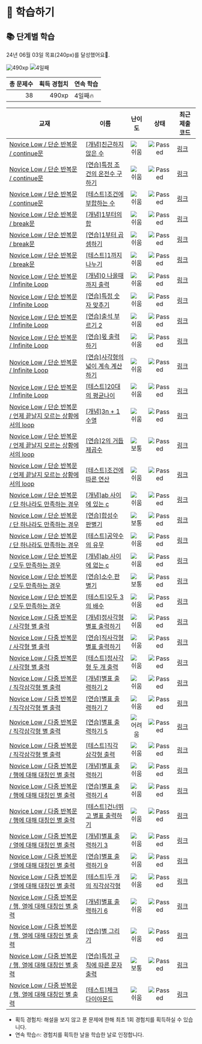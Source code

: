 # 📖 학습하기

## 📚 단계별 학습
24년 06월 03일 목표(240px)를 달성했어요🥳.

![490xp](https://img.shields.io/badge/EXP-490xp-%235cb85c.svg?for-the-badge)
![4일째](https://img.shields.io/badge/연속학습-4일째-%23E34F26.svg?for-the-badge)

|총 문제수|획득 경험치|연속 학습|
|---:|---:|---|
38|490xp|4일째🔥|

|교재|이름|난이도|상태|최근 제출 코드|
|---|---|:---:|:---:|---|
|[Novice Low / 단순 반복문 / continue문](https://www.codetree.ai/missions?missionId=4)|[[개념]친근하지 않은 수](https://www.codetree.ai/missions/4/problems/unfriendly-number)|![쉬움][easy]|![Passed][passed]|[링크](https://github.com/sdy1804/codetree-TILs/blob/main/240603/%EC%B9%9C%EA%B7%BC%ED%95%98%EC%A7%80%20%EC%95%8A%EC%9D%80%20%EC%88%98/unfriendly-number.py)|
|[Novice Low / 단순 반복문 / continue문](https://www.codetree.ai/missions?missionId=4)|[[연습]특정 조건의 온전수 구하기](https://www.codetree.ai/missions/4/problems/print-onjeonsu)|![쉬움][easy]|![Passed][passed]|[링크](https://github.com/sdy1804/codetree-TILs/blob/main/240603/%ED%8A%B9%EC%A0%95%20%EC%A1%B0%EA%B1%B4%EC%9D%98%20%EC%98%A8%EC%A0%84%EC%88%98%20%EA%B5%AC%ED%95%98%EA%B8%B0/print-onjeonsu.py)|
|[Novice Low / 단순 반복문 / continue문](https://www.codetree.ai/missions?missionId=4)|[[테스트]조건에 부합하는 수](https://www.codetree.ai/missions/4/problems/number-that-meets-the-condition)|![쉬움][easy]|![Passed][passed]|[링크](https://github.com/sdy1804/codetree-TILs/blob/main/240603/%EC%A1%B0%EA%B1%B4%EC%97%90%20%EB%B6%80%ED%95%A9%ED%95%98%EB%8A%94%20%EC%88%98/number-that-meets-the-condition.py)|
|[Novice Low / 단순 반복문 / break문](https://www.codetree.ai/missions?missionId=4)|[[개념]1부터의 합](https://www.codetree.ai/missions/4/problems/sum-from-the-one)|![쉬움][easy]|![Passed][passed]|[링크](https://github.com/sdy1804/codetree-TILs/blob/main/240603/1%EB%B6%80%ED%84%B0%EC%9D%98%20%ED%95%A9/sum-from-the-one.py)|
|[Novice Low / 단순 반복문 / break문](https://www.codetree.ai/missions?missionId=4)|[[연습]1부터 곱셈하기](https://www.codetree.ai/missions/4/problems/multiple-from-one)|![쉬움][easy]|![Passed][passed]|[링크](https://github.com/sdy1804/codetree-TILs/blob/main/240603/1%EB%B6%80%ED%84%B0%20%EA%B3%B1%EC%85%88%ED%95%98%EA%B8%B0/multiple-from-one.py)|
|[Novice Low / 단순 반복문 / break문](https://www.codetree.ai/missions?missionId=4)|[[테스트]1까지 나누기](https://www.codetree.ai/missions/4/problems/divide-by-1)|![쉬움][easy]|![Passed][passed]|[링크](https://github.com/sdy1804/codetree-TILs/blob/main/240603/1%EA%B9%8C%EC%A7%80%20%EB%82%98%EB%88%84%EA%B8%B0/divide-by-1.py)|
|[Novice Low / 단순 반복문 / Infinite Loop](https://www.codetree.ai/missions?missionId=4)|[[개념]0 나올때까지 출력](https://www.codetree.ai/missions/4/problems/print-until-zero-is-given)|![쉬움][easy]|![Passed][passed]|[링크](https://github.com/sdy1804/codetree-TILs/blob/main/240603/0%20%EB%82%98%EC%98%AC%EB%95%8C%EA%B9%8C%EC%A7%80%20%EC%B6%9C%EB%A0%A5/print-until-zero-is-given.py)|
|[Novice Low / 단순 반복문 / Infinite Loop](https://www.codetree.ai/missions?missionId=4)|[[연습]특정 숫자 맞추기](https://www.codetree.ai/missions/4/problems/catching-specific-number)|![쉬움][easy]|![Passed][passed]|[링크](https://github.com/sdy1804/codetree-TILs/blob/main/240603/%ED%8A%B9%EC%A0%95%20%EC%88%AB%EC%9E%90%20%EB%A7%9E%EC%B6%94%EA%B8%B0/catching-specific-number.py)|
|[Novice Low / 단순 반복문 / Infinite Loop](https://www.codetree.ai/missions?missionId=4)|[[연습]출석 부르기 2](https://www.codetree.ai/missions/4/problems/calling-attendance-2)|![쉬움][easy]|![Passed][passed]|[링크](https://github.com/sdy1804/codetree-TILs/blob/main/240603/%EC%B6%9C%EC%84%9D%20%EB%B6%80%EB%A5%B4%EA%B8%B0%202/calling-attendance-2.py)|
|[Novice Low / 단순 반복문 / Infinite Loop](https://www.codetree.ai/missions?missionId=4)|[[연습]몫 출력하기](https://www.codetree.ai/missions/4/problems/print-share)|![쉬움][easy]|![Passed][passed]|[링크](https://github.com/sdy1804/codetree-TILs/blob/main/240603/%EB%AA%AB%20%EC%B6%9C%EB%A0%A5%ED%95%98%EA%B8%B0/print-share.py)|
|[Novice Low / 단순 반복문 / Infinite Loop](https://www.codetree.ai/missions?missionId=4)|[[연습]사각형의 넓이 계속 계산하기](https://www.codetree.ai/missions/4/problems/continue-calculating-width-of-the-rectangle)|![쉬움][easy]|![Passed][passed]|[링크](https://github.com/sdy1804/codetree-TILs/blob/main/240603/%EC%82%AC%EA%B0%81%ED%98%95%EC%9D%98%20%EB%84%93%EC%9D%B4%20%EA%B3%84%EC%86%8D%20%EA%B3%84%EC%82%B0%ED%95%98%EA%B8%B0/continue-calculating-width-of-the-rectangle.py)|
|[Novice Low / 단순 반복문 / Infinite Loop](https://www.codetree.ai/missions?missionId=4)|[[테스트]20대의 평균나이](https://www.codetree.ai/missions/4/problems/average-age-of-20)|![쉬움][easy]|![Passed][passed]|[링크](https://github.com/sdy1804/codetree-TILs/blob/main/240603/20%EB%8C%80%EC%9D%98%20%ED%8F%89%EA%B7%A0%EB%82%98%EC%9D%B4/average-age-of-20.py)|
|[Novice Low / 단순 반복문 / 언제 끝날지 모르는 상황에서의 loop](https://www.codetree.ai/missions?missionId=4)|[[개념]3n + 1 수열](https://www.codetree.ai/missions/4/problems/3n-plus-1-sequence)|![쉬움][easy]|![Passed][passed]|[링크](https://github.com/sdy1804/codetree-TILs/blob/main/240603/3n%20%2B%201%20%EC%88%98%EC%97%B4/3n-plus-1-sequence.py)|
|[Novice Low / 단순 반복문 / 언제 끝날지 모르는 상황에서의 loop](https://www.codetree.ai/missions?missionId=4)|[[연습]2의 거듭제곱수](https://www.codetree.ai/missions/4/problems/pow-of-2)|![보통][medium]|![Passed][passed]|[링크](https://github.com/sdy1804/codetree-TILs/blob/main/240603/2%EC%9D%98%20%EA%B1%B0%EB%93%AD%EC%A0%9C%EA%B3%B1%EC%88%98/pow-of-2.py)|
|[Novice Low / 단순 반복문 / 언제 끝날지 모르는 상황에서의 loop](https://www.codetree.ai/missions?missionId=4)|[[테스트]조건에 따른 연산](https://www.codetree.ai/missions/4/problems/operatino-by-rule)|![쉬움][easy]|![Passed][passed]|[링크](https://github.com/sdy1804/codetree-TILs/blob/main/240603/%EC%A1%B0%EA%B1%B4%EC%97%90%20%EB%94%B0%EB%A5%B8%20%EC%97%B0%EC%82%B0/operatino-by-rule.py)|
|[Novice Low / 단순 반복문 / 단 하나라도 만족하는 경우](https://www.codetree.ai/missions?missionId=4)|[[개념]ab 사이에 있는 c](https://www.codetree.ai/missions/4/problems/c-between-a-and-b)|![쉬움][easy]|![Passed][passed]|[링크](https://github.com/sdy1804/codetree-TILs/blob/main/240603/ab%20%EC%82%AC%EC%9D%B4%EC%97%90%20%EC%9E%88%EB%8A%94%20c/c-between-a-and-b.py)|
|[Novice Low / 단순 반복문 / 단 하나라도 만족하는 경우](https://www.codetree.ai/missions?missionId=4)|[[연습]합성수 판별기](https://www.codetree.ai/missions/4/problems/factorization-discriminator)|![보통][medium]|![Passed][passed]|[링크](https://github.com/sdy1804/codetree-TILs/blob/main/240603/%ED%95%A9%EC%84%B1%EC%88%98%20%ED%8C%90%EB%B3%84%EA%B8%B0/factorization-discriminator.py)|
|[Novice Low / 단순 반복문 / 단 하나라도 만족하는 경우](https://www.codetree.ai/missions?missionId=4)|[[테스트]공약수의 유무](https://www.codetree.ai/missions/4/problems/presence-or-absence-of-a-common-divisor)|![쉬움][easy]|![Passed][passed]|[링크](https://github.com/sdy1804/codetree-TILs/blob/main/240603/%EA%B3%B5%EC%95%BD%EC%88%98%EC%9D%98%20%EC%9C%A0%EB%AC%B4/presence-or-absence-of-a-common-divisor.py)|
|[Novice Low / 단순 반복문 / 모두 만족하는 경우](https://www.codetree.ai/missions?missionId=4)|[[개념]ab 사이에 없는 c](https://www.codetree.ai/missions/4/problems/c-between-a-and-b-2)|![쉬움][easy]|![Passed][passed]|[링크](https://github.com/sdy1804/codetree-TILs/blob/main/240603/ab%20%EC%82%AC%EC%9D%B4%EC%97%90%20%EC%97%86%EB%8A%94%20c/c-between-a-and-b-2.py)|
|[Novice Low / 단순 반복문 / 모두 만족하는 경우](https://www.codetree.ai/missions?missionId=4)|[[연습]소수 판별기](https://www.codetree.ai/missions/4/problems/prime-number-discriminator)|![보통][medium]|![Passed][passed]|[링크](https://github.com/sdy1804/codetree-TILs/blob/main/240603/%EC%86%8C%EC%88%98%20%ED%8C%90%EB%B3%84%EA%B8%B0/prime-number-discriminator.py)|
|[Novice Low / 단순 반복문 / 모두 만족하는 경우](https://www.codetree.ai/missions?missionId=4)|[[테스트]모두 3의 배수](https://www.codetree.ai/missions/4/problems/all-multiples-of-3)|![쉬움][easy]|![Passed][passed]|[링크](https://github.com/sdy1804/codetree-TILs/blob/main/240603/%EB%AA%A8%EB%91%90%203%EC%9D%98%20%EB%B0%B0%EC%88%98/all-multiples-of-3.py)|
|[Novice Low / 다중 반복문 / 사각형 별 출력](https://www.codetree.ai/missions?missionId=4)|[[개념]정사각형 별표 출력하기](https://www.codetree.ai/missions/4/problems/print-stars-in-square)|![쉬움][easy]|![Passed][passed]|[링크](https://github.com/sdy1804/codetree-TILs/blob/main/240603/%EC%A0%95%EC%82%AC%EA%B0%81%ED%98%95%20%EB%B3%84%ED%91%9C%20%EC%B6%9C%EB%A0%A5%ED%95%98%EA%B8%B0/print-stars-in-square.py)|
|[Novice Low / 다중 반복문 / 사각형 별 출력](https://www.codetree.ai/missions?missionId=4)|[[연습]직사각형 별표 출력하기](https://www.codetree.ai/missions/4/problems/print-stars-in-rectangle)|![쉬움][easy]|![Passed][passed]|[링크](https://github.com/sdy1804/codetree-TILs/blob/main/240603/%EC%A7%81%EC%82%AC%EA%B0%81%ED%98%95%20%EB%B3%84%ED%91%9C%20%EC%B6%9C%EB%A0%A5%ED%95%98%EA%B8%B0/print-stars-in-rectangle.py)|
|[Novice Low / 다중 반복문 / 사각형 별 출력](https://www.codetree.ai/missions?missionId=4)|[[테스트]정사각형 두 개 출력](https://www.codetree.ai/missions/4/problems/output-two-rectangles)|![쉬움][easy]|![Passed][passed]|[링크](https://github.com/sdy1804/codetree-TILs/blob/main/240603/%EC%A0%95%EC%82%AC%EA%B0%81%ED%98%95%20%EB%91%90%20%EA%B0%9C%20%EC%B6%9C%EB%A0%A5/output-two-rectangles.py)|
|[Novice Low / 다중 반복문 / 직각삼각형  별 출력](https://www.codetree.ai/missions?missionId=4)|[[개념]별표 출력하기 2](https://www.codetree.ai/missions/4/problems/print-star-2)|![쉬움][easy]|![Passed][passed]|[링크](https://github.com/sdy1804/codetree-TILs/blob/main/240603/%EB%B3%84%ED%91%9C%20%EC%B6%9C%EB%A0%A5%ED%95%98%EA%B8%B0%202/print-star-2.py)|
|[Novice Low / 다중 반복문 / 직각삼각형  별 출력](https://www.codetree.ai/missions?missionId=4)|[[연습]별표 출력하기 7](https://www.codetree.ai/missions/4/problems/print-star-7)|![쉬움][easy]|![Passed][passed]|[링크](https://github.com/sdy1804/codetree-TILs/blob/main/240603/%EB%B3%84%ED%91%9C%20%EC%B6%9C%EB%A0%A5%ED%95%98%EA%B8%B0%207/print-star-7.py)|
|[Novice Low / 다중 반복문 / 직각삼각형  별 출력](https://www.codetree.ai/missions?missionId=4)|[[연습]별표 출력하기 5](https://www.codetree.ai/missions/4/problems/print-star-5)|![어려움][hard]|![Passed][passed]|[링크](https://github.com/sdy1804/codetree-TILs/blob/main/240603/%EB%B3%84%ED%91%9C%20%EC%B6%9C%EB%A0%A5%ED%95%98%EA%B8%B0%205/print-star-5.py)|
|[Novice Low / 다중 반복문 / 직각삼각형  별 출력](https://www.codetree.ai/missions?missionId=4)|[[테스트]직각 삼각형 출력](https://www.codetree.ai/missions/4/problems/Right-triangle-and-output)|![쉬움][easy]|![Passed][passed]|[링크](https://github.com/sdy1804/codetree-TILs/blob/main/240603/%EC%A7%81%EA%B0%81%20%EC%82%BC%EA%B0%81%ED%98%95%20%EC%B6%9C%EB%A0%A5/Right-triangle-and-output.py)|
|[Novice Low / 다중 반복문 / 행에 대해 대칭인 별 출력](https://www.codetree.ai/missions?missionId=4)|[[개념]별표 출력하기](https://www.codetree.ai/missions/4/problems/print-star)|![쉬움][easy]|![Passed][passed]|[링크](https://github.com/sdy1804/codetree-TILs/blob/main/240603/%EB%B3%84%ED%91%9C%20%EC%B6%9C%EB%A0%A5%ED%95%98%EA%B8%B0/print-star.py)|
|[Novice Low / 다중 반복문 / 행에 대해 대칭인 별 출력](https://www.codetree.ai/missions?missionId=4)|[[연습]별표 출력하기 4](https://www.codetree.ai/missions/4/problems/print-star-4)|![쉬움][easy]|![Passed][passed]|[링크](https://github.com/sdy1804/codetree-TILs/blob/main/240603/%EB%B3%84%ED%91%9C%20%EC%B6%9C%EB%A0%A5%ED%95%98%EA%B8%B0%204/print-star-4.py)|
|[Novice Low / 다중 반복문 / 행에 대해 대칭인 별 출력](https://www.codetree.ai/missions?missionId=4)|[[테스트]건너뛰고 별표 출력하기](https://www.codetree.ai/missions/4/problems/skip-and-print-a-star)|![쉬움][easy]|![Passed][passed]|[링크](https://github.com/sdy1804/codetree-TILs/blob/main/240603/%EA%B1%B4%EB%84%88%EB%9B%B0%EA%B3%A0%20%EB%B3%84%ED%91%9C%20%EC%B6%9C%EB%A0%A5%ED%95%98%EA%B8%B0/skip-and-print-a-star.py)|
|[Novice Low / 다중 반복문 / 열에 대해 대칭인 별 출력](https://www.codetree.ai/missions?missionId=4)|[[개념]별표 출력하기 3](https://www.codetree.ai/missions/4/problems/print-star-3)|![쉬움][easy]|![Passed][passed]|[링크](https://github.com/sdy1804/codetree-TILs/blob/main/240603/%EB%B3%84%ED%91%9C%20%EC%B6%9C%EB%A0%A5%ED%95%98%EA%B8%B0%203/print-star-3.py)|
|[Novice Low / 다중 반복문 / 열에 대해 대칭인 별 출력](https://www.codetree.ai/missions?missionId=4)|[[연습]별표 출력하기 9](https://www.codetree.ai/missions/4/problems/print-star-9)|![쉬움][easy]|![Passed][passed]|[링크](https://github.com/sdy1804/codetree-TILs/blob/main/240603/%EB%B3%84%ED%91%9C%20%EC%B6%9C%EB%A0%A5%ED%95%98%EA%B8%B0%209/print-star-9.py)|
|[Novice Low / 다중 반복문 / 열에 대해 대칭인 별 출력](https://www.codetree.ai/missions?missionId=4)|[[테스트]두 개의 직각삼각형](https://www.codetree.ai/missions/4/problems/two-right-triangle)|![쉬움][easy]|![Passed][passed]|[링크](https://github.com/sdy1804/codetree-TILs/blob/main/240603/%EB%91%90%20%EA%B0%9C%EC%9D%98%20%EC%A7%81%EA%B0%81%EC%82%BC%EA%B0%81%ED%98%95/two-right-triangle.py)|
|[Novice Low / 다중 반복문 / 행, 열에 대해 대칭인 별 출력](https://www.codetree.ai/missions?missionId=4)|[[개념]별표 출력하기 6](https://www.codetree.ai/missions/4/problems/print-star-6)|![쉬움][easy]|![Passed][passed]|[링크](https://github.com/sdy1804/codetree-TILs/blob/main/240603/%EB%B3%84%ED%91%9C%20%EC%B6%9C%EB%A0%A5%ED%95%98%EA%B8%B0%206/print-star-6.py)|
|[Novice Low / 다중 반복문 / 행, 열에 대해 대칭인 별 출력](https://www.codetree.ai/missions?missionId=4)|[[연습]별 그리기](https://www.codetree.ai/missions/4/problems/star-drawing)|![쉬움][easy]|![Passed][passed]|[링크](https://github.com/sdy1804/codetree-TILs/blob/main/240603/%EB%B3%84%20%EA%B7%B8%EB%A6%AC%EA%B8%B0/star-drawing.py)|
|[Novice Low / 다중 반복문 / 행, 열에 대해 대칭인 별 출력](https://www.codetree.ai/missions?missionId=4)|[[연습]특정 규칙에 따른 문자 출력](https://www.codetree.ai/missions/4/problems/character-output-according-to-rule)|![보통][medium]|![Passed][passed]|[링크](https://github.com/sdy1804/codetree-TILs/blob/main/240603/%ED%8A%B9%EC%A0%95%20%EA%B7%9C%EC%B9%99%EC%97%90%20%EB%94%B0%EB%A5%B8%20%EB%AC%B8%EC%9E%90%20%EC%B6%9C%EB%A0%A5/character-output-according-to-rule.py)|
|[Novice Low / 다중 반복문 / 행, 열에 대해 대칭인 별 출력](https://www.codetree.ai/missions?missionId=4)|[[테스트]체크 다이아몬드](https://www.codetree.ai/missions/4/problems/check-diamond)|![쉬움][easy]|![Passed][passed]|[링크](https://github.com/sdy1804/codetree-TILs/blob/main/240603/%EC%B2%B4%ED%81%AC%20%EB%8B%A4%EC%9D%B4%EC%95%84%EB%AA%AC%EB%93%9C/check-diamond.py)|


* 획득 경험치: 해설을 보지 않고 푼 문제에 한해 최초 1회 경험치를 획득하실 수 있습니다.
* 연속 학습🔥: 경험치를 획득한 날을 학습한 날로 인정합니다.










[b5]: https://img.shields.io/badge/Bronze_5-%235D3E31.svg
[b4]: https://img.shields.io/badge/Bronze_4-%235D3E31.svg
[b3]: https://img.shields.io/badge/Bronze_3-%235D3E31.svg
[b2]: https://img.shields.io/badge/Bronze_2-%235D3E31.svg
[b1]: https://img.shields.io/badge/Bronze_1-%235D3E31.svg
[s5]: https://img.shields.io/badge/Silver_5-%23394960.svg
[s4]: https://img.shields.io/badge/Silver_4-%23394960.svg
[s3]: https://img.shields.io/badge/Silver_3-%23394960.svg
[s2]: https://img.shields.io/badge/Silver_2-%23394960.svg
[s1]: https://img.shields.io/badge/Silver_1-%23394960.svg
[g5]: https://img.shields.io/badge/Gold_5-%23FFC433.svg
[g4]: https://img.shields.io/badge/Gold_4-%23FFC433.svg
[g3]: https://img.shields.io/badge/Gold_3-%23FFC433.svg
[g2]: https://img.shields.io/badge/Gold_2-%23FFC433.svg
[g1]: https://img.shields.io/badge/Gold_1-%23FFC433.svg
[p5]: https://img.shields.io/badge/Platinum_5-%2376DDD8.svg
[p4]: https://img.shields.io/badge/Platinum_4-%2376DDD8.svg
[p3]: https://img.shields.io/badge/Platinum_3-%2376DDD8.svg
[p2]: https://img.shields.io/badge/Platinum_2-%2376DDD8.svg
[p1]: https://img.shields.io/badge/Platinum_1-%2376DDD8.svg
[passed]: https://img.shields.io/badge/Passed-%23009D27.svg
[failed]: https://img.shields.io/badge/Failed-%23D24D57.svg
[easy]: https://img.shields.io/badge/쉬움-%235cb85c.svg?for-the-badge
[medium]: https://img.shields.io/badge/보통-%23FFC433.svg?for-the-badge
[hard]: https://img.shields.io/badge/어려움-%23D24D57.svg?for-the-badge